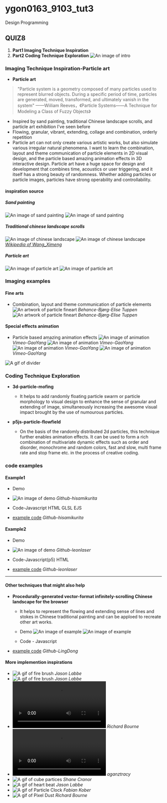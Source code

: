 # ygon0163_9103_tut3
Design Programming
## QUIZ8
1. __Part1 Imaging Technique Inspiration__
2. __Part2 Coding Technique Exploration__
![An image of intro](https://picx.zhimg.com/70/v2-5d2d779ea351bcd0052dc70e0db26b30_1440w.avis?source=172ae18b&biz_tag=Post)

### Imaging Technique Inspiration-Particle art
- __Particle art__
> "Particle system is a geometry composed of many particles used to represent blurred objects. During a specific period of time, particles are generated, moved, transformed, and ultimately vanish in the system" ——Wiiliam Reeves，《Particle Systems——A Technique for Modeling a Class of Fuzzy Objects》

  - Inspired by sand painting, traditional Chinese landscape scrolls, and particle art exhibition I've seen before
  - Flowing, granular, vibrant, extending, collage and combination, orderly repetition
  - Particle art can not only create various artistic works, but also simulate various irregular natural phenomena. I want to learn the combination, layout and theme communication of particle elements in 2D visual design, and the particle based amazing animation effects in 3D interactive design. Particle art have a huge space for design and development that combines time, acoustics or user triggering, and it itself has a strong beauty of randomness. Whether adding particles or particle images, particles have strong operability and controllability.

#### inspiration source
##### Sand painting
![An image of sand painting](readmeImages/sand%20painting1.png)
![An image of sand painting](readmeImages/sand%20painting2.png)
##### Traditional chinese landscape scrolls
![An image of chinese landscape](https://img2.baidu.com/it/u=4023517925,3681981742&fm=253&app=138&size=w931&n=0&f=JPEG&fmt=auto?sec=1696093200&t=ba723e1bdbbe78ed441d5aedebb630b9)
![An image of chinese landscape](https://img1.baidu.com/it/u=4258064644,1609190685&fm=253&fmt=auto&app=138&f=JPEG?w=500&h=750)
 _[Wikipedia of Wang_Ximeng](https://en.wikipedia.org/wiki/Wang_Ximeng)_
##### Particle art
![An image of particle art](readmeImages/Particle%20art1.png)
![An image of particle art](readmeImages/Particle%20art2.png)


### Imaging examples
#### Fine arts
- Combination, layout and theme communication of particle elements
![An artwork of particle fineart](https://mir-s3-cdn-cf.behance.net/project_modules/fs/76e47185644223.5d820c8f0709a.jpg)
 _Behance-Bjørg-Elise Tuppen_
![An artwork of particle fineart](https://mir-s3-cdn-cf.behance.net/project_modules/max_3840/1169e785644223.5d820c8f0ad33.jpg)
 _Behance-Bjørg-Elise Tuppen_

#### Special effects animation
- Particle based amazing animation effects
![An image of animation](readmeImages/animation1.png)
 _Vimeo-GaoYang_
 ![An image of animation](readmeImages/animation2.png)
 _Vimeo-GaoYang_
 ![An image of animation](readmeImages/animation3.png)
 _Vimeo-GaoYang_
 ![An image of animation](readmeImages/animation4.png)
 _Vimeo-GaoYang_

![A gif of divider](https://pic2.zhimg.com/v2-5abc8f95fcebd7415e9ac40446e73231_b.jpg)
### Coding Technique Exploration
- __3d-particle-mofing__
  - It helps to add randomly floating particle swarm or particle morphology to visual design to enhance the sense of granular and extending of image, simultaneously increasing the awesome visual impact brought by the use of numourous particles.

- __p5js-particle-flowfield__
  - On the basis of the randomly distributed 2d particles, this technique further enables animation effects. It can be used to form a rich combination of multivariate dynamic effects such as order and disorder, monochrome and random colors, fast and slow, multi frame rate and stop frame etc. in the process of creative coding.


### code examples
#### Example1
- Demo
- ![An image of demo](https://user-images.githubusercontent.com/47776346/125148854-264b7c00-e170-11eb-8e61-d163df1b1085.png)
 _Github-hisamikurita_

- Code-Javascript HTML GLSL EJS
- [example code](https://github.com/hisamikurita/3d-particle-mofing)
 _Github-hisamikurita_

#### Example2
- Demo
- ![An image of demo](https://github.com/leonlaser/p5js-particle-flowfield/raw/master/demo.gif)
 _Github-leonlaser_

- Code-Javascript(p5) HTML
- [example code](https://github.com/leonlaser/p5js-particle-flowfield)
 _Github-leonlaser_

 ---

#### Other techniques that might also help
- __Procedurally-generated vector-format infinitely-scrolling Chinese landscape for the browser__
  - It helps to represent the flowing and extending sense of lines and stokes in Chinese traditional painting and can be apploed to recreate other art works.

  - Demo
![An image of example](https://github.com/LingDong-/shan-shui-inf/raw/master/screenshots/screen001.jpg?raw=true)
![An image of example](https://github.com/LingDong-/shan-shui-inf/raw/master/screenshots/screen002.jpg?raw=true)

  - Code - Javascript 
- [example code](https://github.com/LingDong-/shan-shui-inf)
 _Github-LingDong_

#### More implemention inspirations
- ![A gif of fire brush](https://pic4.zhimg.com/v2-1ff3be8ebaa25f6d678a05c6bf61c793_b.webp)
 _Jason Labbe_
- ![A gif of fire brush](https://pic4.zhimg.com/v2-aa0953028a7eda4e9ed7f8d2df6b8f17_b.webp)
 _Jason Labbe_
- ![A gif of geyser](https://vdn3.vzuu.com/SD/040abe48-23b7-11eb-b890-16b47e045b2f.mp4?disable_local_cache=1&bu=078babd7&c=avc.0.0&f=mp4&expiration=1696000322&auth_key=1696000322-0-0-84023b98cfa04f953106fc7d5638b726&v=tx&pu=078babd7)
_Richard Bourne_
- ![A gif of Let Van Gogh&amp;#39;s Stars Flow,](https://vdn3.vzuu.com/SD/8c378994-2381-11eb-802c-3a9f54f405a4.mp4?disable_local_cache=1&bu=078babd7&c=avc.0.0&f=mp4&expiration=1696000337&auth_key=1696000337-0-0-d9e65903ae7247288d792132a20875e7&v=tx&pu=078babd7)
_aganztracy_
- ![A gif of cube partices](https://pic3.zhimg.com/v2-937c3142fa6de843dddce08e16540df6_b.webp)
_Shane Cranor_
- ![A gif of heart beat](https://pic3.zhimg.com/v2-7ffc9d1a00979cbd6a1dbc0f7b2893ce_b.webp)
_Jason Labbe_
- ![A gif of Particle Clock](https://pic2.zhimg.com/v2-f8f1d96d077908ceb149cf2c14630a65_b.webp)
_Fabian Kober_
- ![A gif of Pixel Dust](https://pic3.zhimg.com/v2-e989deb4d9585164b1c3ec01f67daf0e_b.webp)
_Richard Bourne_